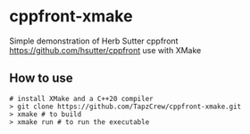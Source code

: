 # cppfront-xmake

Simple demonstration of Herb Sutter cppfront <https://github.com/hsutter/cppfront> use with XMake

## How to use

```shell
# install XMake and a C++20 compiler
> git clone https://github.com/TapzCrew/cppfront-xmake.git
> xmake # to build
> xmake run # to run the executable
``` 
